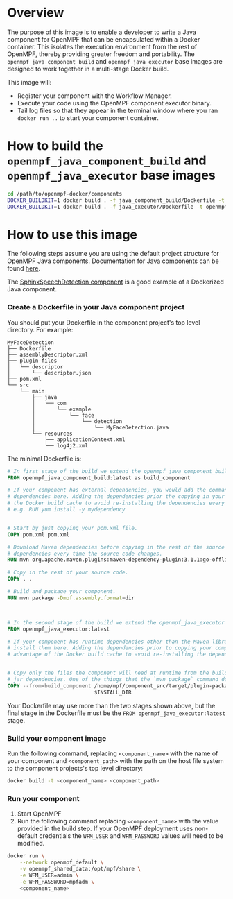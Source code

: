 Overview
==================
The purpose of this image is to enable a developer to write a Java component for OpenMPF that can be encapsulated
within a Docker container. This isolates the execution environment from the rest of OpenMPF,
thereby providing greater freedom and portability. The `openmpf_java_component_build` and `openmpf_java_executor` 
base images are designed to work together in a multi-stage Docker build.

This image will:

- Register your component with the Workflow Manager.
- Execute your code using the OpenMPF component executor binary.
- Tail log files so that they appear in the terminal window where you ran `docker run ..`
  to start your component container.
  
  
How to build the `openmpf_java_component_build` and `openmpf_java_executor` base images
======================================================
```bash
cd /path/to/openmpf-docker/components
DOCKER_BUILDKIT=1 docker build . -f java_component_build/Dockerfile -t openmpf_java_component_build
DOCKER_BUILDKIT=1 docker build . -f java_executor/Dockerfile -t openmpf_java_executor
```


How to use this image
===========================
The following steps assume you are using the default project structure for OpenMPF Java components. Documentation
for Java components can be found [here](https://openmpf.github.io/docs/site/Java-Batch-Component-API). 

The [SphinxSpeechDetection component](https://github.com/openmpf/openmpf-components/tree/master/java/SphinxSpeechDetection) 
is a good example of a Dockerized Java component.

### Create a Dockerfile in your Java component project
You should put your Dockerfile in the component project's top level directory. For example:

```
MyFaceDetection
├── Dockerfile
├── assemblyDescriptor.xml
├── plugin-files
│   └── descriptor
│       └── descriptor.json
├── pom.xml
└── src
    └── main
        ├── java
        │   └── com
        │       └── example
        │           └── face
        │               └── detection
        │                   └── MyFaceDetection.java
        └── resources
            ├── applicationContext.xml
            └── log4j2.xml
```

The minimal Dockerfile is:
```dockerfile
# In first stage of the build we extend the openmpf_java_component_build base image.
FROM openmpf_java_component_build:latest as build_component

# If your component has external dependencies, you would add the commands necessary to download or build the 
# dependencies here. Adding the dependencies prior the copying in your source code allows you to take advantage of 
# the Docker build cache to avoid re-installing the dependencies every time your source code changes.
# e.g. RUN yum install -y mydependency


# Start by just copying your pom.xml file.
COPY pom.xml pom.xml

# Download Maven dependencies before copying in the rest of the source code so that maven doesn't have to re-download
# dependencies every time the source code changes.
RUN mvn org.apache.maven.plugins:maven-dependency-plugin:3.1.1:go-offline;

# Copy in the rest of your source code.
COPY . .

# Build and package your component.
RUN mvn package -Dmpf.assembly.format=dir 



# In the second stage of the build we extend the openmpf_java_executor base image. 
FROM openmpf_java_executor:latest

# If your component has runtime dependencies other than the Maven libraries required at compile time you should
# install them here. Adding the dependencies prior to copying your component's build artifacts allows you to take
# advantage of the Docker build cache to avoid re-installing the dependencies every time your source code changes.


# Copy only the files the component will need at runtime from the build stage. This line also copies over the 
# jar dependencies. One of the things that the `mvn package` command does is collect the jar dependencies.
COPY --from=build_component /home/mpf/component_src/target/plugin-packages/MyFaceDetection/MyFaceDetection \
                            $INSTALL_DIR
```

Your Dockerfile may use more than the two stages shown above, but the final stage in the Dockerfile must be the
`FROM openmpf_java_executor:latest` stage.


### Build your component image
Run the following command, replacing `<component_name>` with the name of your component and `<component_path>` with the
path on the host file system to the component projects's top level directory:
```bash
docker build -t <component_name> <component_path>
```


### Run your component
1. Start OpenMPF
2. Run the following command replacing `<component_name>` with the value provided in the build step. 
   If your OpenMPF deployment uses non-default credentials the `WFM_USER` and `WFM_PASSWORD` values will need to be 
   modified.
```bash
docker run \
    --network openmpf_default \
    -v openmpf_shared_data:/opt/mpf/share \
    -e WFM_USER=admin \
    -e WFM_PASSWORD=mpfadm \
    <component_name>
```
